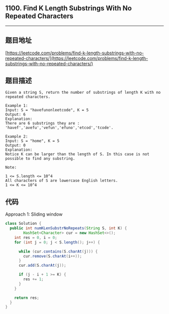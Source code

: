 ## 1100. Find K Length Substrings With No Repeated Characters

----
## 题目地址

[https://leetcode.com/problems/find-k-length-substrings-with-no-repeated-characters/](https://leetcode.com/problems/find-k-length-substrings-with-no-repeated-characters/)

## 题目描述

```text
Given a string S, return the number of substrings of length K with no repeated characters.

Example 1:
Input: S = "havefunonleetcode", K = 5
Output: 6
Explanation: 
There are 6 substrings they are : 'havef','avefu','vefun','efuno','etcod','tcode'.

Example 2:
Input: S = "home", K = 5
Output: 0
Explanation: 
Notice K can be larger than the length of S. In this case is not possible to find any substring.

Note:

1 <= S.length <= 10^4
All characters of S are lowercase English letters.
1 <= K <= 10^4
```

## 代码

Approach 1: Sliding window

```java
class Solution {
  public int numKLenSubstrNoRepeats(String S, int K) {
        HashSet<Character> cur = new HashSet<>();
    int res = 0, i = 0;
    for (int j = 0; j < S.length(); j++) {

      while (cur.contains(S.charAt(j))) {
        cur.remove(S.charAt(i++));
      }
      cur.add(S.charAt(j));

      if (j - i + 1 >= K) {
        res += 1;
      }
    }

    return res;
  }
}
```

